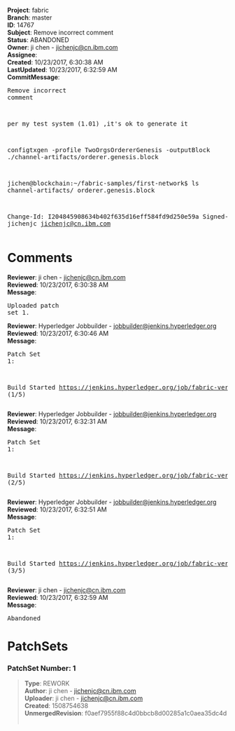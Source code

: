 <strong>Project</strong>: fabric<br><strong>Branch</strong>: master<br><strong>ID</strong>: 14767<br><strong>Subject</strong>: Remove incorrect comment<br><strong>Status</strong>: ABANDONED<br><strong>Owner</strong>: ji chen - jichenjc@cn.ibm.com<br><strong>Assignee</strong>:<br><strong>Created</strong>: 10/23/2017, 6:30:38 AM<br><strong>LastUpdated</strong>: 10/23/2017, 6:32:59 AM<br><strong>CommitMessage</strong>:<br><pre>Remove incorrect comment

per my test system (1.01) ,it's ok to generate it

configtxgen -profile TwoOrgsOrdererGenesis -outputBlock ./channel-artifacts/orderer.genesis.block

jichen@blockchain:~/fabric-samples/first-network$ ls channel-artifacts/
orderer.genesis.block

Change-Id: I204845908634b402f635d16eff584fd9d250e59a
Signed-off-by: jichenjc <jichenjc@cn.ibm.com>
</pre><h1>Comments</h1><strong>Reviewer</strong>: ji chen - jichenjc@cn.ibm.com<br><strong>Reviewed</strong>: 10/23/2017, 6:30:38 AM<br><strong>Message</strong>: <pre>Uploaded patch set 1.</pre><strong>Reviewer</strong>: Hyperledger Jobbuilder - jobbuilder@jenkins.hyperledger.org<br><strong>Reviewed</strong>: 10/23/2017, 6:30:46 AM<br><strong>Message</strong>: <pre>Patch Set 1:

Build Started https://jenkins.hyperledger.org/job/fabric-verify-z/14053/ (1/5)</pre><strong>Reviewer</strong>: Hyperledger Jobbuilder - jobbuilder@jenkins.hyperledger.org<br><strong>Reviewed</strong>: 10/23/2017, 6:32:31 AM<br><strong>Message</strong>: <pre>Patch Set 1:

Build Started https://jenkins.hyperledger.org/job/fabric-verify-end-2-end-x86_64/9974/ (2/5)</pre><strong>Reviewer</strong>: Hyperledger Jobbuilder - jobbuilder@jenkins.hyperledger.org<br><strong>Reviewed</strong>: 10/23/2017, 6:32:51 AM<br><strong>Message</strong>: <pre>Patch Set 1:

Build Started https://jenkins.hyperledger.org/job/fabric-verify-two-staged-ci-check-x86_64/990/ (3/5)</pre><strong>Reviewer</strong>: ji chen - jichenjc@cn.ibm.com<br><strong>Reviewed</strong>: 10/23/2017, 6:32:59 AM<br><strong>Message</strong>: <pre>Abandoned</pre><h1>PatchSets</h1><h3>PatchSet Number: 1</h3><blockquote><strong>Type</strong>: REWORK<br><strong>Author</strong>: ji chen - jichenjc@cn.ibm.com<br><strong>Uploader</strong>: ji chen - jichenjc@cn.ibm.com<br><strong>Created</strong>: 1508754638<br><strong>UnmergedRevision</strong>: f0aef7955f88c4d0bbcb8d00285a1c0aea35dc4d<br><br></blockquote>